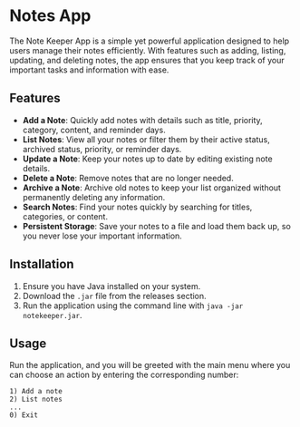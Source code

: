 # Notes App

The Note Keeper App is a simple yet powerful application designed to help users manage their notes efficiently. With features such as adding, listing, updating, and deleting notes, the app ensures that you keep track of your important tasks and information with ease.

## Features

- **Add a Note**: Quickly add notes with details such as title, priority, category, content, and reminder days.
- **List Notes**: View all your notes or filter them by their active status, archived status, priority, or reminder days.
- **Update a Note**: Keep your notes up to date by editing existing note details.
- **Delete a Note**: Remove notes that are no longer needed.
- **Archive a Note**: Archive old notes to keep your list organized without permanently deleting any information.
- **Search Notes**: Find your notes quickly by searching for titles, categories, or content.
- **Persistent Storage**: Save your notes to a file and load them back up, so you never lose your important information.

## Installation

1. Ensure you have Java installed on your system.
2. Download the `.jar` file from the releases section.
3. Run the application using the command line with `java -jar notekeeper.jar`.

## Usage

Run the application, and you will be greeted with the main menu where you can choose an action by entering the corresponding number:

```plaintext
1) Add a note
2) List notes
...
0) Exit
